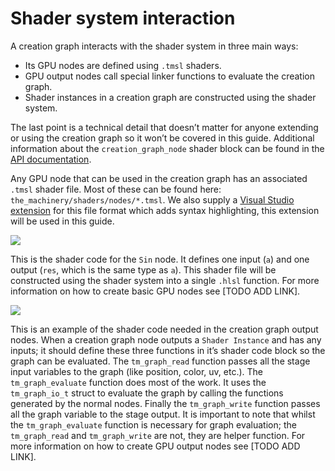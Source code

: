 # Shader system interaction

A creation graph interacts with the shader system in three main ways:

- Its GPU nodes are defined using `.tmsl` shaders.
- GPU output nodes call special linker functions to evaluate the creation graph.
- Shader instances in a creation graph are constructed using the shader system.

The last point is a technical detail that doesn’t matter for anyone extending or using the creation graph so it won’t be covered in this guide. Additional information about the `creation_graph_node` shader block can be found in the [API documentation](https://ourmachinery.com/apidoc/doc/shader_system_reference.md.html).

Any GPU node that can be used in the creation graph has an associated `.tmsl` shader file. Most of these can be found here: `the_machinery/shaders/nodes/*.tmsl`. We also supply a [Visual Studio extension](https://marketplace.visualstudio.com/items?itemName=OurMachinery.tmShaderLang) for this file format which adds syntax highlighting, this extension will be used in this guide. 

![](https://www.dropbox.com/s/4o13cq3rzvqm813/tm_guide_creation_graph_sin_node.png?dl=1)


This is the shader code for the `Sin` node. It defines one input (`a`) and one output (`res`, which is the same type as `a`). This shader file will be constructed using the shader system into a single `.hlsl` function. For more information on how to create basic GPU nodes see [TODO ADD LINK].

![](https://www.dropbox.com/s/cs31mi8njs9gpno/tm_guide_creation_graph_linkage.png?dl=1)


This is an example of the shader code needed in the creation graph output nodes. When a creation graph node outputs a `Shader Instance` and has any inputs; it should define these three functions in it’s shader code block so the graph can be evaluated. The `tm_graph_read` function passes all the stage input variables to the graph (like position, color, uv, etc.). The `tm_graph_evaluate` function does most of the work. It uses the `tm_graph_io_t` struct to evaluate the graph by calling the functions generated by the normal nodes. Finally the `tm_graph_write` function passes all the graph variable to the stage output. It is important to note that whilst the `tm_graph_evaluate` function is necessary for graph evaluation; the `tm_graph_read` and `tm_graph_write` are not, they are helper function. For more information on how to create GPU output nodes see [TODO ADD LINK].